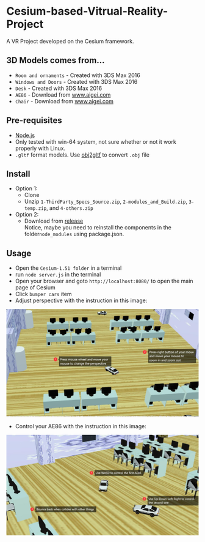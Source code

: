Cesium-based-Vitrual-Reality-Project
========
A VR Project developed on the Cesium framework.

3D Models comes from...
----
* `Room and ornaments` - Created with 3DS Max 2016
* `Windows and Doors` - Created with 3DS Max 2016
* `Desk` - Created with 3DS Max 2016
* `AE86` - Download from www.aigei.com
* `Chair` - Download from www.aigei.com

Pre-requisites
----
* [Node.js](https://nodejs.org/en/)
* Only tested with win-64 system, not sure whether or not it work properly with Linux.
* `.gltf` format models. Use [obj2gltf](https://github.com/YW-Ma/obj2gltf) to convert `.obj` file

Install
----
* Option 1: 
  * Clone
  * Unzip `1-ThirdParty_Specs_Source.zip`, `2-modules_and_Build.zip`, `3-temp.zip`, and `4-others.zip`
* Option 2:
  * Download from [release](https://github.com/YW-Ma/Cesium-based-Vitrual-Reality-Project/releases)\
Notice, maybe you need to reinstall the components in the folder`node_modules` using package.json.

Usage
----
* Open the `Cesium-1.51 folder` in a terminal
* run `node server.js` in the terminal
* Open your browser and goto `http://localhost:8080/` to open the main page of Cesium
* Click `bumper cars` item
* Adjust perspective with the instruction in this image:

![](https://github.com/YW-Ma/Cesium-based-Vitrual-Reality-Project/blob/master/images/HELP2.jpg)

* Control your AE86 with the instruction in this image:

![](https://github.com/YW-Ma/Cesium-based-Vitrual-Reality-Project/blob/master/images/HELP1.jpg)
